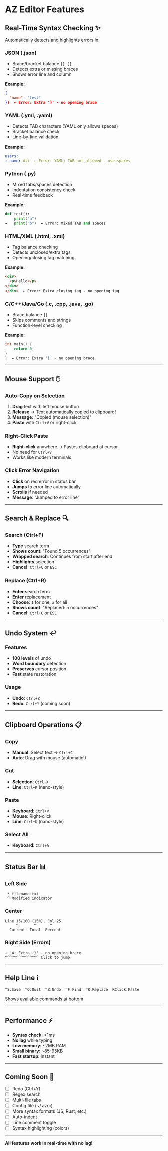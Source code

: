 # AZ Editor Features

## Real-Time Syntax Checking ✨

Automatically detects and highlights errors in:

### JSON (.json)
- Brace/bracket balance `{} []`
- Detects extra or missing braces
- Shows error line and column

**Example:**
```json
{
  "name": "test"
}}  ← Error: Extra '}' - no opening brace
```

### YAML (.yml, .yaml)
- Detects TAB characters (YAML only allows spaces)
- Bracket balance check
- Line-by-line validation

**Example:**
```yaml
users:
→ name: Ali  ← Error: YAML: TAB not allowed - use spaces
```

### Python (.py)
- Mixed tabs/spaces detection
- Indentation consistency check
- Real-time feedback

**Example:**
```python
def test():
    print("a")
→   print("b")  ← Error: Mixed TAB and spaces
```

### HTML/XML (.html, .xml)
- Tag balance checking
- Detects unclosed/extra tags
- Opening/closing tag matching

**Example:**
```html
<div>
  <p>Hello</p>
</div>
</div>  ← Error: Extra closing tag - no opening tag
```

### C/C++/Java/Go (.c, .cpp, .java, .go)
- Brace balance `{}`
- Skips comments and strings
- Function-level checking

**Example:**
```c
int main() {
    return 0;
}
}  ← Error: Extra '}' - no opening brace
```

---

## Mouse Support 🖱️

### Auto-Copy on Selection
1. **Drag** text with left mouse button
2. **Release** → Text automatically copied to clipboard!
3. **Message**: "Copied (mouse selection)"
4. **Paste** with `Ctrl+V` or right-click

### Right-Click Paste
- **Right-click** anywhere → Pastes clipboard at cursor
- No need for `Ctrl+V`
- Works like modern terminals

### Click Error Navigation
- **Click** on red error in status bar
- **Jumps** to error line automatically
- **Scrolls** if needed
- **Message**: "Jumped to error line"

---

## Search & Replace 🔍

### Search (Ctrl+F)
- **Type** search term
- **Shows count**: "Found 5 occurrences"
- **Wrapped search**: Continues from start after end
- **Highlights** selection
- **Cancel**: `Ctrl+C` or `ESC`

### Replace (Ctrl+R)
- **Enter** search term
- **Enter** replacement
- **Choose**: `1` for one, `a` for all
- **Shows count**: "Replaced: 5 occurrences"
- **Cancel**: `Ctrl+C` or `ESC`

---

## Undo System ↩️

### Features
- **100 levels** of undo
- **Word boundary** detection
- **Preserves** cursor position
- **Fast** state restoration

### Usage
- **Undo**: `Ctrl+Z`
- **Redo**: `Ctrl+Y` (coming soon)

---

## Clipboard Operations 📋

### Copy
- **Manual**: Select text → `Ctrl+C`
- **Auto**: Drag with mouse (automatic!)

### Cut
- **Selection**: `Ctrl+X`
- **Line**: `Ctrl+K` (nano-style)

### Paste
- **Keyboard**: `Ctrl+V`
- **Mouse**: Right-click
- **Line**: `Ctrl+U` (nano-style)

### Select All
- **Keyboard**: `Ctrl+A`

---

## Status Bar 📊

### Left Side
```
 * filename.txt
 ^ Modified indicator
```

### Center
```
Line 15/100 (15%), Col 25
     ^       ^      ^
  Current  Total  Percent
```

### Right Side (Errors)
```
⚠ L4: Extra '}' - no opening brace
^^^^^^^^^^^^^^^ Click to jump!
```

---

## Help Line ℹ️

```
^S:Save  ^Q:Quit  ^Z:Undo  ^F:Find  ^R:Replace  RClick:Paste
```

Shows available commands at bottom

---

## Performance ⚡

- **Syntax check**: <1ms
- **No lag** while typing
- **Low memory**: ~2MB RAM
- **Small binary**: ~85-95KB
- **Fast startup**: Instant

---

## Coming Soon 🚀

- [ ] Redo (Ctrl+Y)
- [ ] Regex search
- [ ] Multi-file tabs
- [ ] Config file (~/.azrc)
- [ ] More syntax formats (JS, Rust, etc.)
- [ ] Auto-indent
- [ ] Line comment toggle
- [ ] Syntax highlighting (colors)

---

**All features work in real-time with no lag!**
